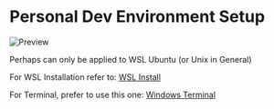 # Personal Dev Environment Setup

![Preview](https://i.imgur.com/M9Z3nNg.png)

Perhaps can only be applied to WSL Ubuntu (or Unix in General)

For WSL Installation refer to: [WSL Install](https://learn.microsoft.com/en-us/windows/wsl/install)

For Terminal, prefer to use this one: [Windows Terminal](https://apps.microsoft.com/store/detail/windows-terminal/)
